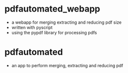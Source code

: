 # pdfautomated_webapp
- a webapp for merging extracting and reducing pdf size
- written with pyscript 
- using the pypdf library for processing pdfs

# pdfautomated
- an app to perform merging, extracting and reducing pdf 
